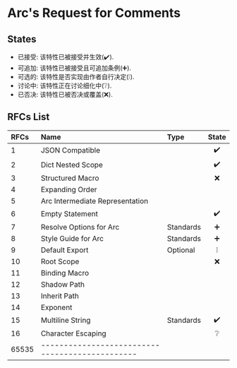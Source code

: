 Arc's Request for Comments
==========================

## States

- 已接受: 该特性已被接受并生效(✔️).
- 可追加: 该特性已被接受且可追加条例(➕).
- 可选的: 该特性是否实现由作者自行决定(❕).
- 讨论中: 该特性正在讨论细化中(❔).
- 已否决: 该特性已被否决或覆盖(❌).



## RFCs List

| RFCs  | Name                                            | Type      | State |
| :---- | :---------------------------------------------- | :-------- | :---: |
| 1     | JSON Compatible                                 |           |  ✔️   |
| 2     | Dict Nested Scope                               |           |  ✔️   |
| 3     | Structured Macro                                |           |   ❌   |
| 4     | Expanding Order                                 |           |       |
| 5     | Arc Intermediate Representation                 |           |       |
| 6     | Empty Statement                                 |           |  ✔️   |
| 7     | Resolve Options for Arc                         | Standards |   ➕   |
| 8     | Style Guide for Arc                             | Standards |   ➕   |
| 9     | Default Export                                  | Optional  |   ❕   |
| 10    | Root Scope                                      |           |   ❌   |
| 11    | Binding Macro                                   |           |       |
| 12    | Shadow Path                                     |           |       |
| 13    | Inherit Path                                    |           |       |
| 14    | Exponent                                        |
| 15    | Multiline String                                | Standards |  ✔️   |
| 16    | Character Escaping                              |           |   ❔   |
| 65535 | ----------------------------------------------- |           |       |